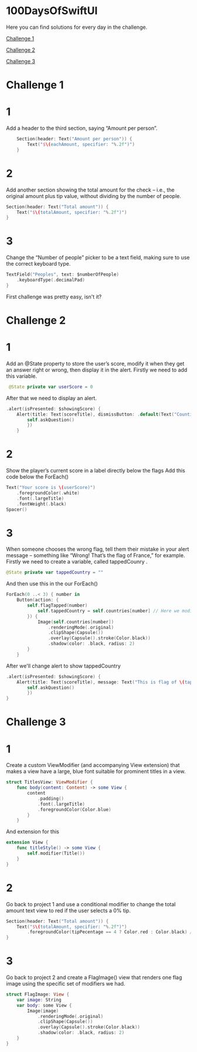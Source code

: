# 100DaysOfSwiftUI

Here you can find solutions for every day in the challenge.

[Challenge 1](https://github.com/camotsuc/100DaysOfSwiftUI#challenge-1)

[Challenge 2](https://github.com/camotsuc/100DaysOfSwiftUI#challenge-2)

[Challenge 3](https://github.com/camotsuc/100DaysOfSwiftUI#challenge-3)

# Challenge 1

# 1
Add a header to the third section, saying “Amount per person”.
```swift
    Section(header: Text("Amount per person")) {
        Text("$\(eachAmount, specifier: "%.2f")")
    }
```
# 2
Add another section showing the total amount for the check – i.e., the original amount plus tip value, without dividing by the number of people.
```swift
Section(header: Text("Total amount")) {
    Text("$\(totalAmount, specifier: "%.2f")")
}
```
# 3
Change the “Number of people” picker to be a text field, making sure to use the correct keyboard type.
```swift
TextField("Peoples", text: $numberOfPeople)
    .keyboardType(.decimalPad)
}
```
First challenge was pretty easy, isn't it?

# Challenge 2

# 1 
Add an @State property to store the user’s score, modify it when they get an answer right or wrong, then display it in the alert.
Firstly we need to add this variable.
```swift
 @State private var userScore = 0
```
After that we need to display an alert.
```swift
.alert(isPresented: $showingScore) {
    Alert(title: Text(scoreTitle), dismissButton: .default(Text("Countinue")) {
        self.askQuestion()
        })
    }
```
# 2
Show the player’s current score in a label directly below the flags
Add this code below the ForEach()
```swift
Text("Your score is \(userScore)")
    .foregroundColor(.white)
    .font(.largeTitle)
    .fontWeight(.black)
Spacer()
```
# 3
When someone chooses the wrong flag, tell them their mistake in your alert message – something like “Wrong! That’s the flag of France,” for example.
Firstly we need to create a variable, called tappedCounry .
```swift
@State private var tappedCountry = ""
```
And then use this in the our ForEach()
```swift
ForEach(0 ..< 3) { number in
    Button(action: {
        self.flagTapped(number)
            self.tappedCountry = self.countries[number] // Here we modify our tappedCounry variable
        }) {
            Image(self.countries[number])
                .renderingMode(.original)
                .clipShape(Capsule())
                .overlay(Capsule().stroke(Color.black))
                .shadow(color: .black, radius: 2)
        }
    }
```
After we'll change alert to show tappedCountry
```swift
.alert(isPresented: $showingScore) {
    Alert(title: Text(scoreTitle), message: Text("This is flag of \(tappedCountry)"), dismissButton: .default(Text("Countinue")) {
        self.askQuestion()
        })
}
```

# Challenge 3

# 1 
Create a custom ViewModifier (and accompanying View extension) that makes a view have a large, blue font suitable for prominent titles in a view.
```swift
struct TitlesView: ViewModifier {
    func body(content: Content) -> some View {
        content
            .padding()
            .font(.largeTitle)
            .foregroundColor(Color.blue)
        }
    }
```
And extension for this
```swift
extension View {
    func titleStyle() -> some View {
        self.modifier(Title())
    }
}
```
   # 2
Go back to project 1 and use a conditional modifier to change the total amount text view to red if the user selects a 0% tip.
```swift
Section(header: Text("Total amount")) {
    Text("$\(totalAmount, specifier: "%.2f")")
        .foregroundColor(tipPecentage == 4 ? Color.red : Color.black) // 
}
```
# 3
Go back to project 2 and create a FlagImage() view that renders one flag image using the specific set of modifiers we had.
```swift
struct FlagImage: View {
    var image: String
    var body: some View {
        Image(image)
            .renderingMode(.original)
            .clipShape(Capsule())
            .overlay(Capsule().stroke(Color.black))
            .shadow(color: .black, radius: 2)
    }
}
```
